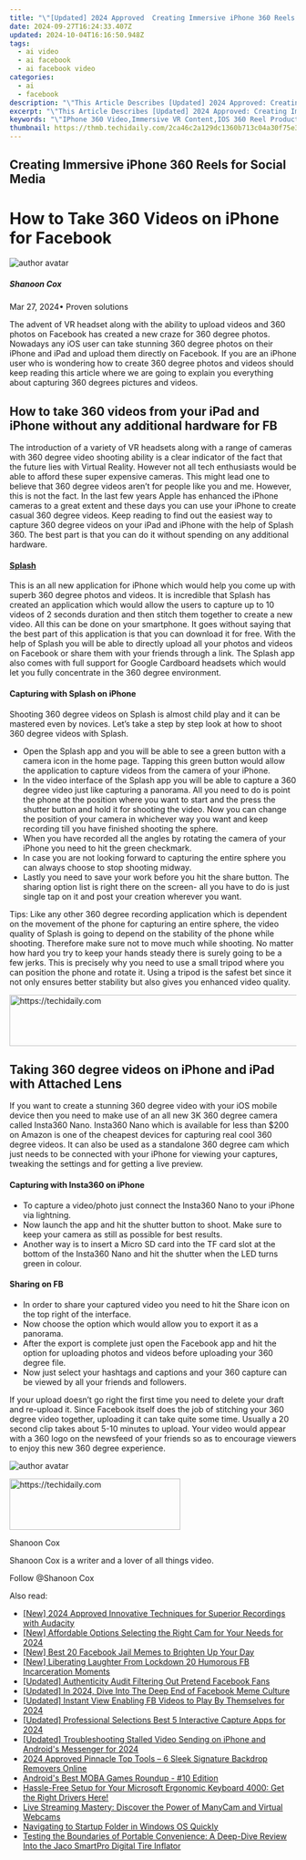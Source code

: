 ```yaml
---
title: "\"[Updated] 2024 Approved  Creating Immersive iPhone 360 Reels for Social Media\""
date: 2024-09-27T16:24:33.407Z
updated: 2024-10-04T16:16:50.948Z
tags:
  - ai video
  - ai facebook
  - ai facebook video
categories:
  - ai
  - facebook
description: "\"This Article Describes [Updated] 2024 Approved: Creating Immersive iPhone 360 Reels for Social Media\""
excerpt: "\"This Article Describes [Updated] 2024 Approved: Creating Immersive iPhone 360 Reels for Social Media\""
keywords: "\"IPhone 360 Video,Immersive VR Content,IOS 360 Reel Production,Social Media VR Videos,Engaging VR Mobile Apps,Apple 360-Degree Footage,Interactive Social Media Feeds\""
thumbnail: https://thmb.techidaily.com/2ca46c2a129dc1360b713c04a30f75e3e36c2cb0f971400d44a0a7430d69515d.jpg
---
```


## Creating Immersive iPhone 360 Reels for Social Media

# How to Take 360 Videos on iPhone for Facebook

![author avatar](https://images.wondershare.com/filmora/article-images/shannon-cox.jpg)

##### Shanoon Cox

 Mar 27, 2024• Proven solutions

 The advent of VR headset along with the ability to upload videos and 360 photos on Facebook has created a new craze for 360 degree photos. Nowadays any iOS user can take stunning 360 degree photos on their iPhone and iPad and upload them directly on Facebook. If you are an iPhone user who is wondering how to create 360 degree photos and videos should keep reading this article where we are going to explain you everything about capturing 360 degrees pictures and videos.

## How to take 360 videos from your iPad and iPhone without any additional hardware for FB

 The introduction of a variety of VR headsets along with a range of cameras with 360 degree video shooting ability is a clear indicator of the fact that the future lies with Virtual Reality. However not all tech enthusiasts would be able to afford these super expensive cameras. This might lead one to believe that 360 degree videos aren’t for people like you and me. However, this is not the fact. In the last few years Apple has enhanced the iPhone cameras to a great extent and these days you can use your iPhone to create casual 360 degree videos. Keep reading to find out the easiest way to capture 360 degree videos on your iPad and iPhone with the help of Splash 360\. The best part is that you can do it without spending on any additional hardware.

#### [Splash](https://itunes.apple.com/us/app/splash-360-video-camera-virtual-reality-community/id1057262494?mt=8)

 This is an all new application for iPhone which would help you come up with superb 360 degree photos and videos. It is incredible that Splash has created an application which would allow the users to capture up to 10 videos of 2 seconds duration and then stitch them together to create a new video. All this can be done on your smartphone. It goes without saying that the best part of this application is that you can download it for free. With the help of Splash you will be able to directly upload all your photos and videos on Facebook or share them with your friends through a link. The Splash app also comes with full support for Google Cardboard headsets which would let you fully concentrate in the 360 degree environment.

#### Capturing with Splash on iPhone

 Shooting 360 degree videos on Splash is almost child play and it can be mastered even by novices. Let’s take a step by step look at how to shoot 360 degree videos with Splash.

* Open the Splash app and you will be able to see a green button with a camera icon in the home page. Tapping this green button would allow the application to capture videos from the camera of your iPhone.
* In the video interface of the Splash app you will be able to capture a 360 degree video just like capturing a panorama. All you need to do is point the phone at the position where you want to start and the press the shutter button and hold it for shooting the video. Now you can change the position of your camera in whichever way you want and keep recording till you have finished shooting the sphere.
* When you have recorded all the angles by rotating the camera of your iPhone you need to hit the green checkmark.
* In case you are not looking forward to capturing the entire sphere you can always choose to stop shooting midway.
* Lastly you need to save your work before you hit the share button. The sharing option list is right there on the screen- all you have to do is just single tap on it and post your creation wherever you want.

 Tips: Like any other 360 degree recording application which is dependent on the movement of the phone for capturing an entire sphere, the video quality of Splash is going to depend on the stability of the phone while shooting. Therefore make sure not to move much while shooting. No matter how hard you try to keep your hands steady there is surely going to be a few jerks. This is precisely why you need to use a small tripod where you can position the phone and rotate it. Using a tripod is the safest bet since it not only ensures better stability but also gives you enhanced video quality.

<!-- affiliate ads begin -->
<a href="https://aligracehair.sjv.io/c/5597632/1938682/19272" target="_top" id="1938682">
  <img src="//a.impactradius-go.com/display-ad/19272-1938682" border="0" alt="https://techidaily.com" width="728" height="90"/>
</a>
<img height="0" width="0" src="https://aligracehair.sjv.io/i/5597632/1938682/19272" style="position:absolute;visibility:hidden;" border="0" />
<!-- affiliate ads end -->

## Taking 360 degree videos on iPhone and iPad with Attached Lens

 If you want to create a stunning 360 degree video with your iOS mobile device then you need to make use of an all new 3K 360 degree camera called Insta360 Nano. Insta360 Nano which is available for less than $200 on Amazon is one of the cheapest devices for capturing real cool 360 degree videos. It can also be used as a standalone 360 degree cam which just needs to be connected with your iPhone for viewing your captures, tweaking the settings and for getting a live preview.

#### Capturing with Insta360 on iPhone

* To capture a video/photo just connect the Insta360 Nano to your iPhone via lightning.
* Now launch the app and hit the shutter button to shoot. Make sure to keep your camera as still as possible for best results.
* Another way is to insert a Micro SD card into the TF card slot at the bottom of the Insta360 Nano and hit the shutter when the LED turns green in colour.

#### Sharing on FB

* In order to share your captured video you need to hit the Share icon on the top right of the interface.
* Now choose the option which would allow you to export it as a panorama.
* After the export is complete just open the Facebook app and hit the option for uploading photos and videos before uploading your 360 degree file.
* Now just select your hashtags and captions and your 360 capture can be viewed by all your friends and followers.

 If your upload doesn’t go right the first time you need to delete your draft and re-upload it. Since Facebook itself does the job of stitching your 360 degree video together, uploading it can take quite some time. Usually a 20 second clip takes about 5-10 minutes to upload. Your video would appear with a 360 logo on the newsfeed of your friends so as to encourage viewers to enjoy this new 360 degree experience.

![author avatar](https://images.wondershare.com/filmora/article-images/shannon-cox.jpg)

<!-- affiliate ads begin -->
<a href="https://review-au.sjv.io/c/5597632/2098704/14409" target="_top" id="2098704">
  <img src="//a.impactradius-go.com/display-ad/14409-2098704" border="0" alt="https://techidaily.com" width="300" height="90"/>
</a>
<img height="0" width="0" src="https://review-au.sjv.io/i/5597632/2098704/14409" style="position:absolute;visibility:hidden;" border="0" />
<!-- affiliate ads end -->

Shanoon Cox

Shanoon Cox is a writer and a lover of all things video.

Follow @Shanoon Cox

<ins class="adsbygoogle"
      style="display:block"
      data-ad-client="ca-pub-7571918770474297"
      data-ad-slot="8358498916"
      data-ad-format="auto"
      data-full-width-responsive="true"></ins>

<span class="atpl-alsoreadstyle">Also read:</span>
<div><ul>
<li><a href="https://fox-links.techidaily.com/new-2024-approved-innovative-techniques-for-superior-recordings-with-audacity/"><u>[New] 2024 Approved Innovative Techniques for Superior Recordings with Audacity</u></a></li>
<li><a href="https://youtube-web.techidaily.com/ffordable-options-selecting-the-right-cam-for-your-needs-for-2024/"><u>[New] Affordable Options Selecting the Right Cam for Your Needs for 2024</u></a></li>
<li><a href="https://facebook-videos.techidaily.com/new-best-20-facebook-jail-memes-to-brighten-up-your-day/"><u>[New] Best 20 Facebook Jail Memes to Brighten Up Your Day</u></a></li>
<li><a href="https://facebook-videos.techidaily.com/new-liberating-laughter-from-lockdown-20-humorous-fb-incarceration-moments/"><u>[New] Liberating Laughter From Lockdown 20 Humorous FB Incarceration Moments</u></a></li>
<li><a href="https://facebook-videos.techidaily.com/updated-authenticity-audit-filtering-out-pretend-facebook-fans/"><u>[Updated] Authenticity Audit Filtering Out Pretend Facebook Fans</u></a></li>
<li><a href="https://facebook-videos.techidaily.com/updated-in-2024-dive-into-the-deep-end-of-facebook-meme-culture/"><u>[Updated] In 2024, Dive Into The Deep End of Facebook Meme Culture</u></a></li>
<li><a href="https://facebook-videos.techidaily.com/updated-instant-view-enabling-fb-videos-to-play-by-themselves-for-2024/"><u>[Updated] Instant View Enabling FB Videos to Play By Themselves for 2024</u></a></li>
<li><a href="https://screen-capture.techidaily.com/updated-professional-selections-best-5-interactive-capture-apps-for-2024/"><u>[Updated] Professional Selections Best 5 Interactive Capture Apps for 2024</u></a></li>
<li><a href="https://facebook-videos.techidaily.com/updated-troubleshooting-stalled-video-sending-on-iphone-and-androids-messenger-for-2024/"><u>[Updated] Troubleshooting Stalled Video Sending on iPhone and Android's Messenger for 2024</u></a></li>
<li><a href="https://some-skills.techidaily.com/2024-approved-pinnacle-top-tools-6-sleek-signature-backdrop-removers-online/"><u>2024 Approved Pinnacle Top Tools – 6 Sleek Signature Backdrop Removers Online</u></a></li>
<li><a href="https://remote-screen-capture.techidaily.com/androids-best-moba-games-roundup-10-edition/"><u>Android's Best MOBA Games Roundup - #10 Edition</u></a></li>
<li><a href="https://hardware-updates.techidaily.com/hassle-free-setup-for-your-microsoft-ergonomic-keyboard-4000-get-the-right-drivers-here/"><u>Hassle-Free Setup for Your Microsoft Ergonomic Keyboard 4000: Get the Right Drivers Here!</u></a></li>
<li><a href="https://vp-tips.techidaily.com/live-streaming-mastery-discover-the-power-of-manycam-and-virtual-webcams/"><u>Live Streaming Mastery: Discover the Power of ManyCam and Virtual Webcams</u></a></li>
<li><a href="https://win11-tips.techidaily.com/navigating-to-startup-folder-in-windows-os-quickly/"><u>Navigating to Startup Folder in Windows OS Quickly</u></a></li>
<li><a href="https://buynow-reviews.techidaily.com/testing-the-boundaries-of-portable-convenience-a-deep-dive-review-into-the-jaco-smartpro-digital-tire-inflator/"><u>Testing the Boundaries of Portable Convenience: A Deep-Dive Review Into the Jaco SmartPro Digital Tire Inflator</u></a></li>
</ul></div>

